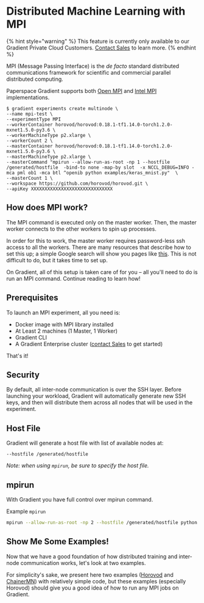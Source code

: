# Distributed Machine Learning with MPI

{% hint style="warning" %}
This feature is currently only available to our Gradient Private Cloud Customers. [Contact Sales](https://info.paperspace.com/contact-sales) to learn more. 
{% endhint %}

MPI \(Message Passing Interface\) is the _de facto_ standard distributed communications framework for scientific and commercial parallel distributed computing. 

Paperspace Gradient supports both [Open MPI](https://www.open-mpi.org/) and [Intel MPI ](https://software.intel.com/en-us/mpi-library)implementations.   

```
$ gradient experiments create multinode \
--name mpi-test \
--experimentType MPI 
--workerContainer horovod/horovod:0.18.1-tf1.14.0-torch1.2.0-mxnet1.5.0-py3.6 \
--workerMachineType p2.xlarge \
--workerCount 2 \
--masterContainer horovod/horovod:0.18.1-tf1.14.0-torch1.2.0-mxnet1.5.0-py3.6 \
--masterMachineType p2.xlarge \
--masterCommand "mpirun --allow-run-as-root -np 1 --hostfile /generated/hostfile  -bind-to none -map-by slot  -x NCCL_DEBUG=INFO -mca pml ob1 -mca btl ^openib python examples/keras_mnist.py"  \
--masterCount 1 \
--workspace https://github.com/horovod/horovod.git \
--apiKey XXXXXXXXXXXXXXXXXXXXXXXXXXXXXX
```

## How does MPI work?

The MPI command is executed only on the master worker. Then, the master worker connects to the other workers to spin up processes.

In order for this to work, the master worker requires password-less ssh access to all the workers. There are many resources that describe how to set this up; a simple Google search will show you pages like [this](https://source.ggy.bris.ac.uk/wiki/Configure_ssh_for_MPI). This is not difficult to do, but it takes time to set up.

On Gradient, all of this setup is taken care of for you – all you'll need to do is run an MPI command. Continue reading to learn how!

## Prerequisites

To launch an MPI experiment, all you need is:

* Docker image with MPI library installed
* At Least 2 machines \(1 Master, 1 Worker\)
* Gradient CLI
* A Gradient Enterprise cluster \([contact Sales](https://info.paperspace.com/contact-sales) to get started\)

That's it!

## Security

By default, all inter-node communication is over the SSH layer. Before launching your workload, Gradient will automatically generate new SSH keys, and then will distribute them across all nodes that will be used in the experiment.

## Host File

Gradient will generate a host file with list of available nodes at:

```text
--hostfile /generated/hostfile
```

_Note: when using `mpirun`, be sure to specify the host file._

## mpirun

With Gradient you have full control over mpirun command.

Example `mpirun`

```bash
mpirun --allow-run-as-root -np 2 --hostfile /generated/hostfile python main.py 
```

## Show Me Some Examples!

Now that we have a good foundation of how distributed training and inter-node communication works, let's look at two examples.

For simplicity's sake, we present here two examples \([Horovod](distributed-training-using-horovod.md) and [ChainerMN](distributed-training-using-chainermn.md)\) with relatively simple code, but these examples \(especially Horovod\) should give you a good idea of how to run any MPI jobs on Gradient.





